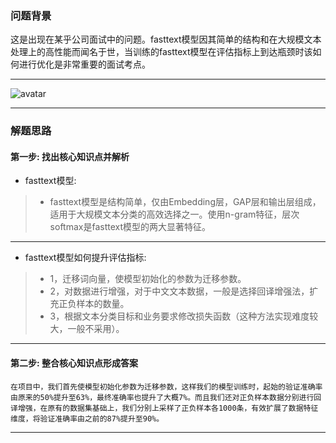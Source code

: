 


### 问题背景


这是出现在某乎公司面试中的问题。fasttext模型因其简单的结构和在大规模文本处理上的高性能而闻名于世，当训练的fasttext模型在评估指标上到达瓶颈时该如何进行优化是非常重要的面试考点。

---

![avatar](https://github.com/AITutorials/manuals/blob/master/img/fasttext-logo-color-web.png)

---

### 解题思路


#### 第一步: 找出核心知识点并解析

* fasttext模型:
>	* fasttext模型是结构简单，仅由Embedding层，GAP层和输出层组成，适用于大规模文本分类的高效选择之一。使用n-gram特征，层次softmax是fasttext模型的两大显著特征。

---

* fasttext模型如何提升评估指标:
>	* 1，迁移词向量，使模型初始化的参数为迁移参数。
>	* 2，对数据进行增强，对于中文文本数据，一般是选择回译增强法，扩充正负样本的数量。
>	* 3，根据文本分类目标和业务要求修改损失函数（这种方法实现难度较大，一般不采用）。



---


#### 第二步: 整合核心知识点形成答案


    在项目中，我们首先使模型初始化参数为迁移参数，这样我们的模型训练时，起始的验证准确率由原来的50%提升至63%，最终准确率也提升了大概7%。而且我们还对正负样本数据分别进行回译增强，在原有的数据集基础上，我们分别上采样了正负样本各1000条，有效扩展了数据特征维度，将验证准确率由之前的87%提升至90%。

---


